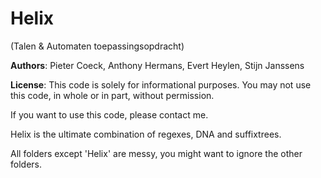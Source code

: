# Helix
(Talen &amp; Automaten toepassingsopdracht)

**Authors**: Pieter Coeck, Anthony Hermans, Evert Heylen, Stijn Janssens

**License**: This code is solely for informational purposes. You may not use this code, in whole or in part, without permission.

If you want to use this code, please contact me.

Helix is the ultimate combination of regexes, DNA and suffixtrees.

All folders except 'Helix' are messy, you might want to ignore the other folders.

